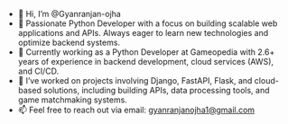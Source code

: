 - 👋 Hi, I’m @Gyanranjan-ojha
- 👀 Passionate Python Developer with a focus on building scalable web applications and APIs. Always eager to learn new technologies and optimize backend systems.
- 🌱 Currently working as a Python Developer at Gameopedia with 2.6+ years of experience in backend development, cloud services (AWS), and CI/CD.
- 💼 I’ve worked on projects involving Django, FastAPI, Flask, and cloud-based solutions, including building APIs, data processing tools, and game matchmaking systems.
- 📫 Feel free to reach out via email: gyanranjanojha1@gmail.com
